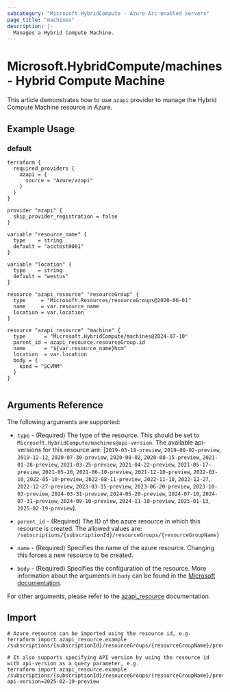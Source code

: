 ```yaml
---
subcategory: "Microsoft.HybridCompute - Azure Arc-enabled servers"
page_title: "machines"
description: |-
  Manages a Hybrid Compute Machine.
---
```


# Microsoft.HybridCompute/machines - Hybrid Compute Machine

This article demonstrates how to use `azapi` provider to manage the Hybrid Compute Machine resource in Azure.

## Example Usage

### default

```hcl
terraform {
  required_providers {
    azapi = {
      source = "Azure/azapi"
    }
  }
}

provider "azapi" {
  skip_provider_registration = false
}

variable "resource_name" {
  type    = string
  default = "acctest0001"
}

variable "location" {
  type    = string
  default = "westus"
}

resource "azapi_resource" "resourceGroup" {
  type     = "Microsoft.Resources/resourceGroups@2020-06-01"
  name     = var.resource_name
  location = var.location
}

resource "azapi_resource" "machine" {
  type      = "Microsoft.HybridCompute/machines@2024-07-10"
  parent_id = azapi_resource.resourceGroup.id
  name      = "${var.resource_name}hcm"
  location  = var.location
  body = {
    kind = "SCVMM"
  }
}


```



## Arguments Reference

The following arguments are supported:

* `type` - (Required) The type of the resource. This should be set to `Microsoft.HybridCompute/machines@api-version`. The available api-versions for this resource are: [`2019-03-18-preview`, `2019-08-02-preview`, `2019-12-12`, `2020-07-30-preview`, `2020-08-02`, `2020-08-15-preview`, `2021-01-28-preview`, `2021-03-25-preview`, `2021-04-22-preview`, `2021-05-17-preview`, `2021-05-20`, `2021-06-10-preview`, `2021-12-10-preview`, `2022-03-10`, `2022-05-10-preview`, `2022-08-11-preview`, `2022-11-10`, `2022-12-27`, `2022-12-27-preview`, `2023-03-15-preview`, `2023-06-20-preview`, `2023-10-03-preview`, `2024-03-31-preview`, `2024-05-20-preview`, `2024-07-10`, `2024-07-31-preview`, `2024-09-10-preview`, `2024-11-10-preview`, `2025-01-13`, `2025-02-19-preview`].

* `parent_id` - (Required) The ID of the azure resource in which this resource is created. The allowed values are:  
  `/subscriptions/{subscriptionId}/resourceGroups/{resourceGroupName}`

* `name` - (Required) Specifies the name of the azure resource. Changing this forces a new resource to be created.

* `body` - (Required) Specifies the configuration of the resource. More information about the arguments in `body` can be found in the [Microsoft documentation](https://learn.microsoft.com/en-us/azure/templates/Microsoft.HybridCompute/machines?pivots=deployment-language-terraform).

For other arguments, please refer to the [azapi_resource](https://registry.terraform.io/providers/Azure/azapi/latest/docs/resources/resource) documentation.

## Import

 ```shell
 # Azure resource can be imported using the resource id, e.g.
 terraform import azapi_resource.example /subscriptions/{subscriptionId}/resourceGroups/{resourceGroupName}/providers/Microsoft.HybridCompute/machines/{resourceName}
 
 # It also supports specifying API version by using the resource id with api-version as a query parameter, e.g.
 terraform import azapi_resource.example /subscriptions/{subscriptionId}/resourceGroups/{resourceGroupName}/providers/Microsoft.HybridCompute/machines/{resourceName}?api-version=2025-02-19-preview
 ```
